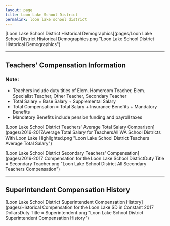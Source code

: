 ```yaml
---
layout: page
title: Loon Lake School District
permalink: loon lake school district
---
```



[Loon Lake School District Historical Demographics](pages/Loon Lake School District Historical Demographics.png "Loon Lake School District Historical Demographics")

___

## Teachers' Compensation Information
### Note:
- Teachers include duty titles of Elem. Homeroom Teacher, Elem. Specialist Teacher, Other Teacher, Secondary Teacher
- Total Salary = Base Salary + Supplemental Salary
- Total Compensation = Total Salary + Insurance Benefits + Mandatory Benefits
- Mandatory Benefits include pension funding and payroll taxes

[Loon Lake School District Teachers' Average Total Salary Comparison](pages/2016-2017Average Total Salary for TeachersAll WA School Districts With Loon Lake Highlighted.png "Loon Lake School District Teachers Average Total Salary")

[Loon Lake School District Secondary Teachers' Compensation](pages/2016-2017 Compensation for the Loon Lake School DistrictDuty Title = Secondary Teacher.png "Loon Lake School District All Secondary Teachers Compensation")


___

## Superintendent Compensation History

[Loon Lake School District Superintendent Compensation History](pages/Historical Compensation for the Loon Lake SD in Constant 2017 DollarsDuty Title = Superintendent.png "Loon Lake School District Superintendent Compensation History")

